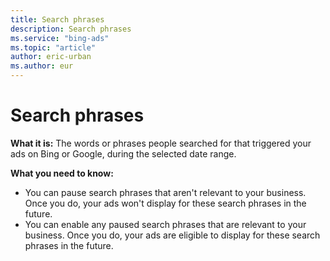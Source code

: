 ```yaml
---
title: Search phrases
description: Search phrases
ms.service: "bing-ads"
ms.topic: "article"
author: eric-urban
ms.author: eur
---
```


# Search phrases

**What it is:** The words or phrases people searched for that triggered your ads on Bing or Google, during the selected date range.

**What you need to know:**
- You can pause search phrases that aren't relevant to your business. Once you do, your ads won't display for these search phrases in the future.
- You can enable any paused search phrases that are relevant to your business. Once you do, your ads are eligible to display for these search phrases in the future.



